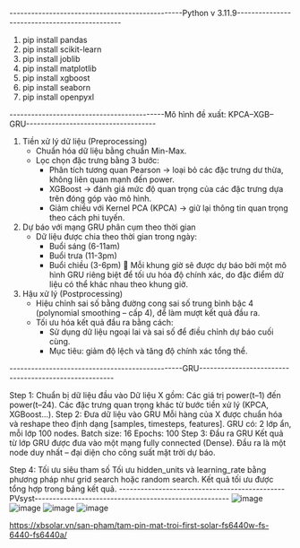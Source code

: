 ------------------------------------------------Python v 3.11.9----------------------------------------------

1. pip install pandas
2. pip install scikit-learn
3. pip install joblib
4. pip install matplotlib
5. pip install xgboost
6. pip install seaborn
7. pip install openpyxl


-------------------------------------------Mô hình đề xuất: KPCA–XGB–GRU------------------------------------
1. Tiền xử lý dữ liệu (Preprocessing)
    + Chuẩn hóa dữ liệu bằng chuẩn Min-Max.
    + Lọc chọn đặc trưng bằng 3 bước:
         - Phân tích tương quan Pearson → loại bỏ các đặc trưng dư thừa, không liên quan mạnh đến power.
         - XGBoost → đánh giá mức độ quan trọng của các đặc trưng dựa trên đóng góp vào mô hình.
         - Giảm chiều với Kernel PCA (KPCA) → giữ lại thông tin quan trọng theo cách phi tuyến.
2. Dự báo với mạng GRU phân cụm theo thời gian
    + Dữ liệu được chia theo thời gian trong ngày:
        - Buổi sáng (6-11am)
        - Buổi trưa (11-3pm)
        - Buổi chiều (3-6pm)
    🧠 Mỗi khung giờ sẽ được dự báo bởi một mô hình GRU riêng biệt để tối ưu hóa độ chính xác, do đặc điểm dữ liệu có thể khác nhau theo khung giờ.
3. Hậu xử lý (Postprocessing)
     + Hiệu chỉnh sai số bằng đường cong sai số trung bình bậc 4 (polynomial smoothing – cấp 4), để làm mượt kết quả đầu ra.
     + Tối ưu hóa kết quả đầu ra bằng cách:
         - Sử dụng dữ liệu ngoại lai và sai số để điều chỉnh dự báo cuối cùng.
         - Mục tiêu: giảm độ lệch và tăng độ chính xác tổng thể.

------------------------------------------------GRU------------------------------------------------------

Step 1: Chuẩn bị dữ liệu đầu vào 
      Dữ liệu X gồm:
            Các giá trị power(t–1) đến power(t–24).
            Các đặc trưng quan trọng khác từ bước tiền xử lý (KPCA, XGBoost...).
Step 2: Đưa dữ liệu vào GRU
      Mỗi hàng của X được chuẩn hóa và reshape theo định dạng [samples, timesteps, features].
      GRU có:
            2 lớp ẩn, mỗi lớp 100 nodes.
            Batch size: 16
            Epochs: 100
Step 3: Đầu ra GRU
      Kết quả từ lớp GRU được đưa vào một mạng fully connected (Dense).
      Đầu ra là một node duy nhất – đại diện cho công suất mặt trời dự báo.
      
Step 4: Tối ưu siêu tham số
      Tối ưu hidden_units và learning_rate bằng phương pháp như grid search hoặc random search.
      Kết quả tối ưu được tổng hợp trong bảng kết quả.
----------------------------------------------PVsyst------------------------------------------------------
![image](https://github.com/user-attachments/assets/d880ecea-036c-46ee-ac43-36e794d1fcea)
![image](https://github.com/user-attachments/assets/9886f7d1-d1b7-4f3c-a142-62ef571fbc5a)
![image](https://github.com/user-attachments/assets/3040dd90-b749-42fb-8d10-dce640f4e2cb)
![image](https://github.com/user-attachments/assets/053fd3e5-f480-4f8a-8b85-cf2363e23c86)

https://xbsolar.vn/san-pham/tam-pin-mat-troi-first-solar-fs6440w-fs-6440-fs6440a/






